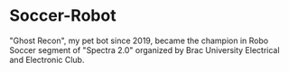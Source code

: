 # Soccer-Robot
 "Ghost Recon", my pet bot since 2019, became the champion in Robo Soccer segment of "Spectra 2.0" organized by Brac University Electrical and Electronic Club.
